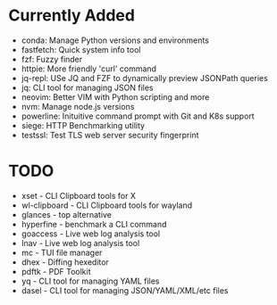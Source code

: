 # Currently Added
- conda: Manage Python versions and environments
- fastfetch: Quick system info tool
- fzf: Fuzzy finder
- httpie: More friendly 'curl' command
- jq-repl: USe JQ and FZF to dynamically preview JSONPath queries
- jq: CLI tool for managing JSON files
- neovim: Better VIM with Python scripting and more
- nvm: Manage node.js versions
- powerline: Inituitive command prompt with Git and K8s support
- siege: HTTP Benchmarking utility
- testssl: Test TLS web server security fingerprint


# TODO
- xset - CLI Clipboard tools for X
- wl-clipboard - CLI Clipboard tools for wayland
- glances - top alternative
- hyperfine - benchmark a CLI command
- goaccess - Live web log analysis tool
- lnav - Live web log analysis tool
- mc - TUI file manager
- dhex - Diffing hexeditor
- pdftk - PDF Toolkit
- yq - CLI tool for managing YAML files
- dasel - CLI tool for managing JSON/YAML/XML/etc files
